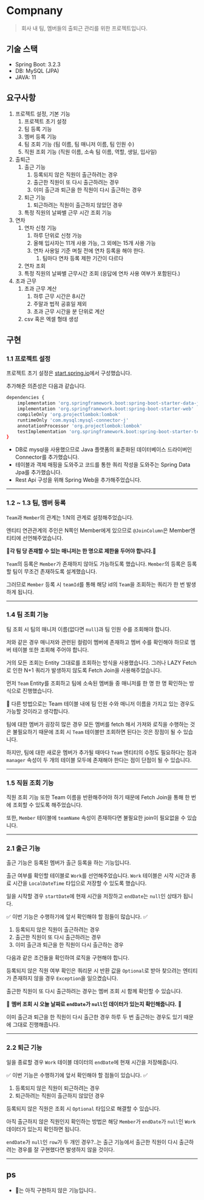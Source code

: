 # Compnany

> 회사 내 팀, 멤버들의 출퇴근 관리를 위한 프로젝트입니다.

## 기술 스택

- Spring Boot: 3.2.3
- DB: MySQL (JPA)
- JAVA: 11

## 요구사항

1. 프로젝트 설정, 기본 기능
   1. 프로젝트 초기 설정
   2. 팀 등록 기능
   3. 멤버 등록 기능
   4. 팀 조회 기능 (팀 이름, 팀 매니저 이름, 팀 인원 수)
   5. 직원 조회 기능 (직원 이름, 소속 팀 이름, 역할, 생일, 입사일)
2. 출퇴근
   1. 출근 기능
      1. 등록되지 않은 직원이 출근하려는 경우
      2. 출근한 직원이 또 다시 출근하려는 경우
      3. 이미 출근과 퇴근을 한 직원이 다시 출근하는 경우
   2. 퇴근 기능
      1. 퇴근하려는 직원이 출근하지 않았던 경우
   3. 특정 직원의 날짜별 근무 시간 조회 기능
3. 연차
   1. 연차 신청 기능
      1. 하루 단위로 신청 가능
      2. 올해 입사자는 11개 사용 가능, 그 외에는 15개 사용 가능
      3. 연차 사용일 기준 며칠 전에 연차 등록을 해야 한다.
         1. 팀마다 연차 등록 제한 기간이 다르다
   2. 연차 조회
   3. 특정 직원의 날짜별 근무시간 조회 (응답에 연차 사용 여부가 포함된다.)
4. 초과 근무
   1. 초과 근무 계산
      1. 하루 근무 시간은 8시간
      2. 주말과 법적 공휴일 제외
      3. 초과 근무 시간을 분 단위로 계산
   2. csv 혹은 엑셀 형태 생성


## 구현

### 1.1 프로젝트 설정

프로젝트 초기 설정은 [start.spring.io](https://start.spring.io/)에서 구성했습니다.

추가해준 의존성은 다음과 같습니다.

```bash
dependencies {
	implementation 'org.springframework.boot:spring-boot-starter-data-jpa'
	implementation 'org.springframework.boot:spring-boot-starter-web'
	compileOnly 'org.projectlombok:lombok'
	runtimeOnly 'com.mysql:mysql-connector-j'
	annotationProcessor 'org.projectlombok:lombok'
	testImplementation 'org.springframework.boot:spring-boot-starter-test'
}
```

- DB로 mysql을 사용했으므로 Java 플랫폼의 표준화된 데이터베이스 드라이버인 Connector를 추가했습니다.
- 테이블과 객체 매핑을 도와주고 코드를 통한 쿼리 작성을 도와주는 Spring Data Jpa를 추가했습니다.
- Rest Api 구성을 위해 Spring Web을 추가해주었습니다.

---

### 1.2 ~ 1.3 팀, 멤버 등록

`Team`과 `Member`의 관계는 1:N의 관계로 설정해주었습니다.

엔티티 연관관계의 주인은 N쪽인 Member에게 있으므로 `@JoinColumn`은 Member엔티티에 선언해주었습니다.

🧐**각 팀 당 존재할 수 있는 매니저는 한 명으로 제한을 두어야 합니다.️**🧐

`Team`의 등록은 `Member`가 존재하지 않아도 가능하도록 했습니다. `Member`의 등록은 등록할 팀이 무조건 존재하도록 설계했습니다.

그러므로 `Member` 등록 시 `teamId`를 통해 해당 id의 `Team`을 조회하는 쿼리가 한 번 발생하게 됩니다.

---

### 1.4 팀 조회 기능

팀 조회 시 팀의 매니저 이름(없다면 `null`)과 팀 인원 수를 조회해야 합니다.

저와 같은 경우 매니저와 관련된 컬럼이 멤버에 존재하고 멤버 수를 확인해야 하므로 멤버 테이블 또한 조회해 주어야 합니다.

거의 모든 조회는 Entity 그대로를 조회하는 방식을 사용했습니다. 그러나 LAZY Fetch로 인한 N+1 쿼리가 발생하지 않도록 Fetch Join을 사용해주었습니다.

먼저 `Team` Entity를 조회하고 팀에 소속된 멤버들 중 매니저를 한 명 한 명 확인하는 방식으로 진행했습니다.

🥸 다른 방법으로는 Team 테이블 내에 팀 인원 수와 매니저 이름을 가지고 있는 경우도 가능할 것이라고 생각합니다.

팀에 대한 멤버가 굉장히 많은 경우 모든 멤버를 fetch 해서 가져와 로직을 수행하는 것은 불필요하기 때문에 조회 시 `Team` 테이블만 조회하면 된다는 것은 장점이 될 수 있습니다.

하지만, 팀에 대한 새로운 멤버가 추가될 때마다 `Team` 엔티티의 수정도 필요하다는 점과 `manager` 속성이 두 개의 테이블 모두에 존재해야 한다는 점이 단점이 될 수 있습니다.

---

### 1.5 직원 조회 기능

직원 조회 기능 또한 Team 이름을 반환해주어야 하기 때문에 Fetch Join을 통해 한 번에 조회할 수 있도록 해주었습니다.

또한, `Member` 테이블에 `teamName` 속성이 존재하다면 불필요한 join이 필요없을 수 있습니다.

---

### 2.1 출근 기능

출근 기능은 등록된 멤버가 출근 등록을 하는 기능입니다.

출근 여부를 확인할 테이블로 `Work`를 선언해주었습니다. `Work` 테이블은 시작 시간과 종료 시간을 `LocalDateTime` 타입으로 저장할 수 있도록 했습니다.

일을 시작할 경우 `startDate`에 현재 시간을 저장하고 `endDate`는 `null`인 상태가 됩니다.

✅ 이번 기능은 수행하기에 앞서 확인해야 할 점들이 많습니다. ✅

1. 등록되지 않은 직원이 출근하려는 경우
2. 출근한 직원이 또 다시 출근하려는 경우
3. 이미 출근과 퇴근을 한 직원이 다시 출근하는 경우

다음과 같은 조건들을 확인하여 로직을 구현해야 합니다.

등록되지 않은 직원 여부 확인은 쿼리문 시 반환 값을 `Optional`로 받아 찾으려는 엔티티가 존재하지 않을 경우 `Exception`을 일으켰습니다.

출근한 직원이 또 다시 출근하려는 경우는 멤버 조회 시 함께 확인할 수 있습니다. 

🧐 **멤버 조회 시 오늘 날짜로 `endDate`가 `null`인 데이터가 있는지 확인해줍니다.** 🧐

이미 출근과 퇴근을 한 직원이 다시 출근한 경우 하루 두 번 출근하는 경우도 있기 때문에 그대로 진행해줍니다.

---

### 2.2 퇴근 기능

일을 종료할 경우 `Work` 테이블 데이터의 `endDate`에 현재 시간을 저장해줍니다.

✅ 이번 기능은 수행하기에 앞서 확인해야 할 점들이 있습니다. ✅

1. 등록되지 않은 직원이 퇴근하려는 경우
2. 퇴근하려는 직원이 출근하지 않았던 경우

등록되지 않은 직원은 조회 시 `Optional` 타입으로 해결할 수 있습니다.

아직 출근하지 않은 직원인지 확인하는 방법은 해당 `Member`가 `endDate`가 `null`인 `Work` 데이터가 있는지 확인하면 됩니다.

`endDate`가 `null`인 `row`가 두 개인 경우?..는 출근 기능에서 출근한 직원이 다시 출근하려는 경우를 잘 구현했다면 발생하지 않을 것이다.

---

## ps

- 🧐는 아직 구현하지 않은 기능입니다..